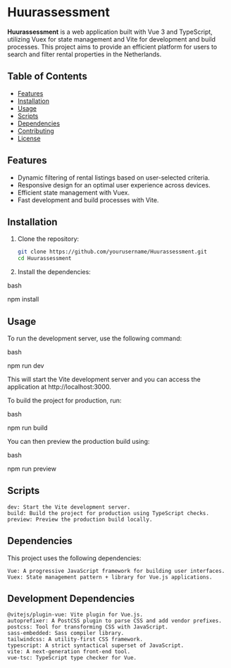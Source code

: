 # Huurassessment

**Huurassessment** is a web application built with Vue 3 and TypeScript, utilizing Vuex for state management and Vite for development and build processes. This project aims to provide an efficient platform for users to search and filter rental properties in the Netherlands.

## Table of Contents

- [Features](#features)
- [Installation](#installation)
- [Usage](#usage)
- [Scripts](#scripts)
- [Dependencies](#dependencies)
- [Contributing](#contributing)
- [License](#license)

## Features

- Dynamic filtering of rental listings based on user-selected criteria.
- Responsive design for an optimal user experience across devices.
- Efficient state management with Vuex.
- Fast development and build processes with Vite.

## Installation

1. Clone the repository:
   ```bash
   git clone https://github.com/yourusername/Huurassessment.git
   cd Huurassessment

2. Install the dependencies:

bash

npm install

## Usage

To run the development server, use the following command:

bash

npm run dev

This will start the Vite development server and you can access the application at http://localhost:3000.

To build the project for production, run:

bash

npm run build

You can then preview the production build using:

bash

npm run preview

## Scripts

    dev: Start the Vite development server.
    build: Build the project for production using TypeScript checks.
    preview: Preview the production build locally.

## Dependencies

This project uses the following dependencies:

    Vue: A progressive JavaScript framework for building user interfaces.
    Vuex: State management pattern + library for Vue.js applications.

## Development Dependencies

    @vitejs/plugin-vue: Vite plugin for Vue.js.
    autoprefixer: A PostCSS plugin to parse CSS and add vendor prefixes.
    postcss: Tool for transforming CSS with JavaScript.
    sass-embedded: Sass compiler library.
    tailwindcss: A utility-first CSS framework.
    typescript: A strict syntactical superset of JavaScript.
    vite: A next-generation front-end tool.
    vue-tsc: TypeScript type checker for Vue.
